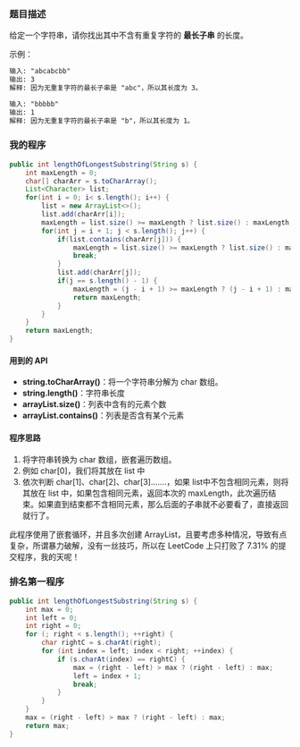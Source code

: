 ### 题目描述

给定一个字符串，请你找出其中不含有重复字符的 **最长子串** 的长度。

示例：

```txt
输入: "abcabcbb"
输出: 3 
解释: 因为无重复字符的最长子串是 "abc"，所以其长度为 3。

输入: "bbbbb"
输出: 1
解释: 因为无重复字符的最长子串是 "b"，所以其长度为 1。
```

### 我的程序

```java
public int lengthOfLongestSubstring(String s) {
    int maxLength = 0;
    char[] charArr = s.toCharArray();
    List<Character> list;
    for(int i = 0; i< s.length(); i++) {
        list = new ArrayList<>();
        list.add(charArr[i]);
        maxLength = list.size() >= maxLength ? list.size() : maxLength;
        for(int j = i + 1; j < s.length(); j++) {
            if(list.contains(charArr[j])) {
                maxLength = list.size() >= maxLength ? list.size() : maxLength; 
                break;
            }
            list.add(charArr[j]);
            if(j == s.length() - 1) {
                maxLength = (j - i + 1) >= maxLength ? (j - i + 1) : maxLength;;
                return maxLength;
            }
        } 
    }
    return maxLength;
}
```

#### 用到的 API

- **string.toCharArray()**：将一个字符串分解为 char 数组。
- **string.length()**：字符串长度
- **arrayList.size()**：列表中含有的元素个数
- **arrayList.contains()**：列表是否含有某个元素

#### 程序思路

1. 将字符串转换为 char 数组，嵌套遍历数组。
2. 例如 char[0]，我们将其放在 list 中
3. 依次判断 char[1]、char[2]、char[3].......，如果 list中不包含相同元素，则将其放在 list 中，如果包含相同元素，返回本次的 maxLength，此次遍历结束。如果直到结束都不含相同元素，那么后面的子串就不必要看了，直接返回就行了。

此程序使用了嵌套循环，并且多次创建 ArrayList，且要考虑多种情况，导致有点复杂，所谓暴力破解，没有一丝技巧，所以在 LeetCode 上只打败了 7.31% 的提交程序，我的天呢！

### 排名第一程序

```java
public int lengthOfLongestSubstring(String s) {
    int max = 0;
    int left = 0;
    int right = 0;
    for (; right < s.length(); ++right) {
        char rightC = s.charAt(right);
        for (int index = left; index < right; ++index) {
            if (s.charAt(index) == rightC) {
                max = (right - left) > max ? (right - left) : max;
                left = index + 1;
                break;
            }
        }
    }
    max = (right - left) > max ? (right - left) : max;
    return max;
}
```



